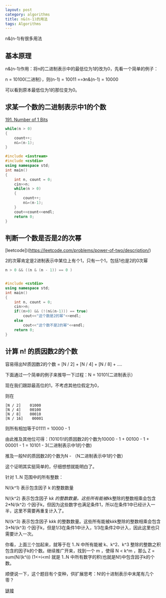 ```yaml
---
layout: post
category: algorithms
title: n&(n-1)的用法
tags: Algorithms
---
```


n&(n-1)有很多用法

## 基本原理
n&(n-1)作用：将n的二进制表示中的最低位为1的改为0，先看一个简单的例子：

n = 10100(二进制），则(n-1) = 10011 ==》n&(n-1) = 10000

可以看到原本最低位为1的那位变为0。


## 求某一个数的二进制表示中1的个数

[191. Number of 1 Bits](https://leetcode.com/problems/number-of-1-bits/description/)

```c++
while(n > 0)  
{  
    count++;  
    n&=(n-1);  
}  
```

```c++
#include <iostream>  
#include <cstdio>  
using namespace std;  
int main()  
{  
    int n, count = 0;  
    cin>>n;  
    while(n > 0)  
    {  
        count++;  
        n&=(n-1);  
    }  
    cout<<count<<endl;  
    return 0;  
}  
```

## 判断一个数是否是2的次幂

[leetcode])(https://leetcode.com/problems/power-of-two/description/)

2的次幂肯定是2进制表示中某位上有个1，只有一个1，包括1也是2的0次幂

```c++
n > 0 && ((n & (n - 1)) == 0 )  
```

```c++

#include <cstdio>  
using namespace std;  
int main()  
{  
    int n, count = 0;  
    cin>>n;  
    if((n>0) && (!(n&(n-1))) == true)  
        cout<<"这个数是2的幂"<<endl;  
    else  
        cout<<"这个数不是2的幂"<<endl;  
    return 0;  
}

```

## 计算 n! 的质因数2的个数

容易得出N!质因数2的个数 = [N / 2] + [N / 4] + [N / 8] + ....

下面通过一个简单的例子来推导一下过程：N = 10101(二进制表示）

现在我们跟踪最高位的1，不考虑其他位假定为0，

则在

    [N / 2]    01000
    [N / 4]    00100
    [N / 8]    00010
    [N / 16]    00001

则所有相加等于01111 = 10000 - 1

由此推及其他位可得：(10101)!的质因数2的个数为10000 - 1 + 00100 - 1 + 00001 - 1 = 10101 - 3(二进制表示中1的个数)

推及一般N!的质因数2的个数为N - （N二进制表示中1的个数）

这个证明其实挺简单的，仔细想想就能明白了。

针对 1..N 范围中的所有整数：

N/(k^1) 表示包含因子 k 的整数数量

N/(k^2) 表示包含因子 k*k 的整数数量。这些所有能被k*k整除的整数相乘会包含 2*N/(k^2) 个因子k，但因为这些数字也满足条件1，所以在条件1中已经计入一半，这里不需要再重复计入了。

N/(k^3) 表示包含因子 k*k*k 的整数数量。这些所有能被k*k*k整除的整数相乘会包含 3*N/(k^3) 个因子k，但是1/3在条件1中计入，1/3在条件2中计入，因此这里也只需要计入一次。

你看，上面三个加起来，就等于在 1..N 中所有能被 k、k^2、k^3 整除的整数之积包含的因子k的个数。继续推广开来，找到一个 m ，使得 N < k^m ，那么 Z = sum(N/(k^i)) (1<=i<m) 就是 1..N 中所有数字的积(也就是N!)中包含因子k的个数。

顺便说一下，这个题目有个变种，供扩展思考：N!的十进制表示中末尾有几个零？

[链接](http://mafulong.top/%E7%AE%97%E6%B3%95%E7%9F%A5%E8%AF%86/2018/04/30/%E8%AE%A1%E7%AE%97n%E7%9A%84%E9%98%B6%E4%B9%98%E4%B8%AD%E6%9C%89%E5%A4%9A%E5%B0%91%E4%B8%AAk.html)